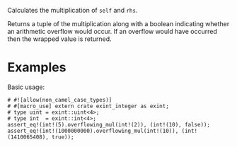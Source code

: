Calculates the multiplication of `self` and `rhs`.

Returns a tuple of the multiplication along with a boolean indicating whether an
arithmetic overflow would occur. If an overflow would have occurred then the
wrapped value is returned.

# Examples

Basic usage:

```
# #![allow(non_camel_case_types)]
# #[macro_use] extern crate exint_integer as exint;
# type uint = exint::uint<4>;
# type int  = exint::int<4>;
assert_eq!(int!(5).overflowing_mul(int!(2)), (int!(10), false));
assert_eq!(int!(1000000000).overflowing_mul(int!(10)), (int!(1410065408), true));
```
